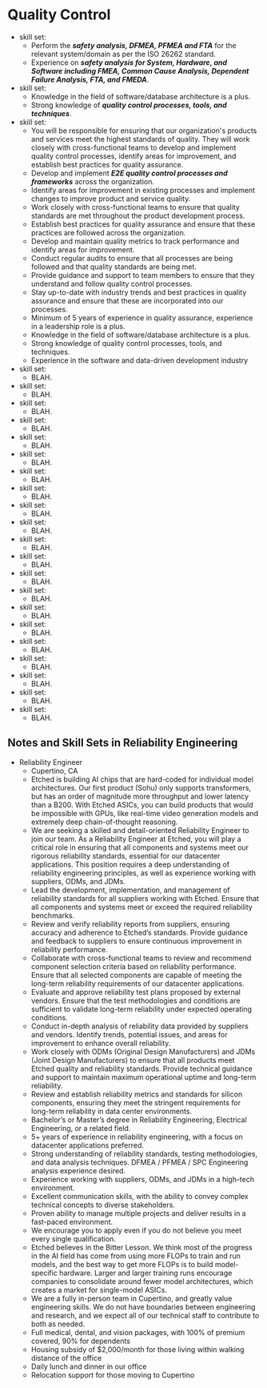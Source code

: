 #	Quality Control




+ skill set:
	- Perform the ***safety analysis, DFMEA, PFMEA and FTA*** for the relevant system/domain as per the ISO 26262 standard.
	- Experience on ***safety analysis for System, Hardware, and Software including FMEA, Common Cause Analysis, Dependent Failure Analysis, FTA, and FMEDA***.
+ skill set:
	- Knowledge in the field of software/database architecture is a plus.
	- Strong knowledge of ***quality control processes, tools, and techniques***.
+ skill set:
	- You will be responsible for ensuring that our organization's products and services meet the highest standards of quality. They will work closely with cross-functional teams to develop and implement quality control processes, identify areas for improvement, and establish best practices for quality assurance.
	- Develop and implement ***E2E quality control processes and frameworks*** across the organization.
	- Identify areas for improvement in existing processes and implement changes to improve product and service quality.
	- Work closely with cross-functional teams to ensure that quality standards are met throughout the product development process.
	- Establish best practices for quality assurance and ensure that these practices are followed across the organization.
	- Develop and maintain quality metrics to track performance and identify areas for improvement.
	- Conduct regular audits to ensure that all processes are being followed and that quality standards are being met.
	- Provide guidance and support to team members to ensure that they understand and follow quality control processes.
	- Stay up-to-date with industry trends and best practices in quality assurance and ensure that these are incorporated into our processes.
	- Minimum of 5 years of experience in quality assurance, experience in a leadership role is a plus.
	- Knowledge in the field of software/database architecture is a plus.
	- Strong knowledge of quality control processes, tools, and techniques.
	- Experience in the software and data-driven development industry
+ skill set:
	- BLAH.
+ skill set:
	- BLAH.
+ skill set:
	- BLAH.
+ skill set:
	- BLAH.
+ skill set:
	- BLAH.
+ skill set:
	- BLAH.
+ skill set:
	- BLAH.
+ skill set:
	- BLAH.
+ skill set:
	- BLAH.
+ skill set:
	- BLAH.
+ skill set:
	- BLAH.
+ skill set:
	- BLAH.
+ skill set:
	- BLAH.
+ skill set:
	- BLAH.
+ skill set:
	- BLAH.
+ skill set:
	- BLAH.
+ skill set:
	- BLAH.
+ skill set:
	- BLAH.
+ skill set:
	- BLAH.
+ skill set:
	- BLAH.
+ skill set:
	- BLAH.









##	Notes and Skill Sets in Reliability Engineering



+ Reliability Engineer
	- Cupertino, CA
	- Etched is building AI chips that are hard-coded for individual model architectures. Our first product (Sohu) only supports transformers, but has an order of magnitude more throughput and lower latency than a B200. With Etched ASICs, you can build products that would be impossible with GPUs, like real-time video generation models and extremely deep chain-of-thought reasoning.
	- We are seeking a skilled and detail-oriented Reliability Engineer to join our team. As a Reliability Engineer at Etched, you will play a critical role in ensuring that all components and systems meet our rigorous reliability standards, essential for our datacenter applications. This position requires a deep understanding of reliability engineering principles, as well as experience working with suppliers, ODMs, and JDMs.
	- Lead the development, implementation, and management of reliability standards for all suppliers working with Etched. Ensure that all components and systems meet or exceed the required reliability benchmarks.
	- Review and verify reliability reports from suppliers, ensuring accuracy and adherence to Etched’s standards. Provide guidance and feedback to suppliers to ensure continuous improvement in reliability performance.
	- Collaborate with cross-functional teams to review and recommend component selection criteria based on reliability performance. Ensure that all selected components are capable of meeting the long-term reliability requirements of our datacenter applications.
	- Evaluate and approve reliability test plans proposed by external vendors. Ensure that the test methodologies and conditions are sufficient to validate long-term reliability under expected operating conditions.
	- Conduct in-depth analysis of reliability data provided by suppliers and vendors. Identify trends, potential issues, and areas for improvement to enhance overall reliability.
	- Work closely with ODMs (Original Design Manufacturers) and JDMs (Joint Design Manufacturers) to ensure that all products meet Etched quality and reliability standards. Provide technical guidance and support to maintain maximum operational uptime and long-term reliability.
	- Review and establish reliability metrics and standards for silicon components, ensuring they meet the stringent requirements for long-term reliability in data center environments.
	- Bachelor’s or Master’s degree in Reliability Engineering, Electrical Engineering, or a related field.
	- 5+ years of experience in reliability engineering, with a focus on datacenter applications preferred.
	- Strong understanding of reliability standards, testing methodologies, and data analysis techniques. DFMEA / PFMEA / SPC Engineering analysis experience desired. 
	- Experience working with suppliers, ODMs, and JDMs in a high-tech environment.
	- Excellent communication skills, with the ability to convey complex technical concepts to diverse stakeholders.
	- Proven ability to manage multiple projects and deliver results in a fast-paced environment.
	- We encourage you to apply even if you do not believe you meet every single qualification.
	- Etched believes in the Bitter Lesson. We think most of the progress in the AI field has come from using more FLOPs to train and run models, and the best way to get more FLOPs is to build model-specific hardware. Larger and larger training runs encourage companies to consolidate around fewer model architectures, which creates a market for single-model ASICs.
	- We are a fully in-person team in Cupertino, and greatly value engineering skills. We do not have boundaries between engineering and research, and we expect all of our technical staff to contribute to both as needed.
	- Full medical, dental, and vision packages, with 100% of premium covered, 90% for dependents
	- Housing subsidy of $2,000/month for those living within walking distance of the office
	- Daily lunch and dinner in our office
	- Relocation support for those moving to Cupertino




















